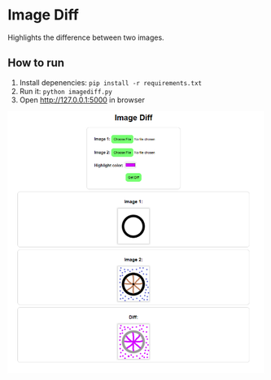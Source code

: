 # Image Diff

Highlights the difference between two images.

## How to run

1. Install depenencies: `pip install -r requirements.txt`
2. Run it: `python imagediff.py`
3. Open http://127.0.0.1:5000 in browser

![Screenshot](screenshot.png)
